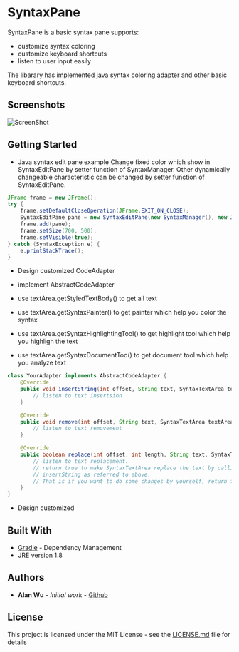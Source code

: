 # SyntaxPane

SyntaxPane is a basic syntax pane supports:
* customize syntax coloring
* customize keyboard shortcuts
* listen to user input easily

The libarary has implemented java syntax coloring adapter and other basic keyboard shortcuts.

## Screenshots

![ScreenShot](https://raw.github.com/w86763777/SyntaxPane/master/screenshots/1.PNG)

## Getting Started

* Java syntax edit pane example
Change fixed color which show in SyntaxEditPane by setter function of SyntaxManager. Other dynamically changeable characteristic can be changed by setter function of SyntaxEditPane.
```java
JFrame frame = new JFrame();
try {
	frame.setDefaultCloseOperation(JFrame.EXIT_ON_CLOSE);
	SyntaxEditPane pane = new SyntaxEditPane(new SyntaxManager(), new JavaCodeAdapter());
	frame.add(pane);
	frame.setSize(700, 500);
	frame.setVisible(true);
} catch (SyntaxException e) {
	e.printStackTrace();
}
```
* Design customized CodeAdapter

 * implement AbstractCodeAdapter
 * use textArea.getStyledTextBody() to get all text
 * use textArea.getSyntaxPainter() to get painter which help you color the syntax
 * use textArea.getSyntaxHighlightingTool() to get highlight tool which help you highligh the text
 * use textArea.getSyntaxDocumentToo() to get document tool which help you analyze text

```java
class YourAdapter implements AbstractCodeAdapter {
	@Override
	public void insertString(int offset, String text, SyntaxTextArea textArea) {
		// listen to text insertsion
	}

	@Override
	public void remove(int offset, String text, SyntaxTextArea textArea) {
		// listen to text removement
	}

	@Override
	public boolean replace(int offset, int length, String text, SyntaxTextArea textArea) {
		// listen to text replacement.
		// return true to make SyntaxTextArea replace the text by calling remove and
		// insertString as referred to above.
		// That is if you want to do some changes by yourself, return false, otherwise return true.
	}
}

```
* Design customized 
## Built With

* [Gradle](https://gradle.org/) - Dependency Management
* JRE version 1.8

## Authors

* **Alan Wu** - *Initial work* - [Github](https://github.com/w86763777)

## License

This project is licensed under the MIT License - see the [LICENSE.md](https://github.com/w86763777/SyntaxPane/blob/master/LICENSE) file for details
